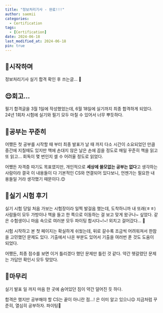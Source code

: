 ```yaml
---
title: "정보처리기사 - 완료!!!"
author: saemii
categories:
  - Certification
tags:
  - [Certification]
date: 2024-06-18
last_modified_at: 2024-06-18
pin: true
---
```


## 📌시작하며

정보처리기사 실기 합격 확인 후 쓰는글... 🎉

## 😌회고...

필기 합격글을 3월 1일에 작성했었는데, 6월 18일에 실기까지 최종 합격하게 되었다. 24년 1회차 시험에 실기와 필기 모두 마칠 수 있어서 너무 뿌듯하다.

## 📝공부는 꾸준히

어쨌든 첫 공부를 시작할 때 부터 최종 발표가 날 때 까지 다소 시간이 소요되었던 만큼 중간에 지칠때도 있지만 책에 손대지 않은 날은 손에 꼽을 정도로 매일 꾸준히 책을 읽고 또 읽고... 회독이 몇 번인지 셀 수 어려울 정도로 읽었다.

어쨌든 자격증 따기도 목표였지만, 개인적으로 **세상에 쓸모없는 공부는 없다**고 생각하는 사람이라 결국 이 내용들이 다 기본적인 CS와 연결되어 있다보니, 언젠가는 필요한 내용들일 거라 생각했기 때문이다.😊

## 🤔실기 시험 후기

실기 시험 당일 처음 가보는 시험장이라 일찍 발걸음 했는데, 도착하니까 내 또래(ㅎㅎ) 사람들이 모두 가방이나 책을 들고 한 쪽으로 이동하는 걸 보고 맞게 왔구나~ 싶었다. 같은 수험생이니 마음 속으로 여러분 모두 파이팅 합시다~!~! 외치고 걸어갔다... 🤣

시험 시작하고 본 첫 페이지는 확실하게 쉬웠는데, 뒤로 갈수록 조금씩 어려워져서 한참을 고민했던 문제도 있다. 기출에서 나온 부분도 있어서 기출을 여러번 푼 것도 도움이 되었다.

어쨌든, 최종 점수를 보면 이거 틀리겠다 했던 문제만 틀린 것 같다. 약간 헷갈렸던 문제는 가답안 확인시 모두 맞았다.

## 📩마무리

실기 발표 일 까지 마음 한 곳에 숨어있던 짐이 약간 덜어진 듯 하다.

합격은 했지만 공부해야 할 CS는 끝이 아니란 점...! 은 이미 알고 있으니😌 지금처럼 꾸준히, 열심히 공부하자. 파이팅🎉
